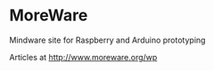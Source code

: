 # MoreWare
Mindware site for Raspberry and Arduino prototyping

Articles at http://www.moreware.org/wp
